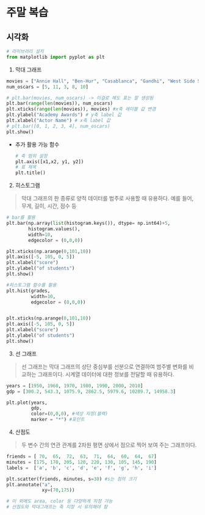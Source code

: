 # 주말 복습
## 시각화

```python
# 라이브러리 설치
from matplotlib import pyplot as plt
```

1. 막대 그래프

```python
movies = ["Annie Hall", "Ben-Hur", "Casablanca", "Gandhi", "West Side Story"]
num_oscars = [5, 11, 3, 8, 10]

# plt.bar(movies, num_oscars) -> 이걸로 해도 표는 잘 생성됨
plt.bar(range(len(movies)), num_oscars)
plt.xticks(range(len(movies)), movies) #x축 레이블 값 변경
plt.ylabel("Academy Awards") # y축 label 값 
plt.xlabel("Actor Name") # x축 label 값 
# plt.bar([0, 1, 2, 3, 4], num_oscars)
plt.show()
```
- 추가 활용 가능 함수
  ```python
  # 축 범위 설정
  plt.axis([x1,x2, y1, y2])
  # 표 제목
  plt.title()
  ```

2. 히스토그램
> 막대 그래프의 한 종류로 양적 데이터를 범주로 사용할 때 유용하다. 예를 들어, 무게, 길이, 시간, 점수 등

```python
# bar를 활용
plt.bar(np.array(list(histogram.keys()), dtype= np.int64)+5,
        histogram.values(),
        width=10,
        edgecolor = (0,0,0))

plt.xticks(np.arange(0,101,10))
plt.axis([-5, 105, 0, 5])
plt.xlabel("score")
plt.ylabel("of students")
plt.show()

#히스토그램 함수를 활용
plt.hist(grades,
         width=10,
         edgecolor = (0,0,0))


plt.xticks(np.arange(0,101,10))
plt.axis([-5, 105, 0, 5])
plt.xlabel("score")
plt.ylabel("of students")
plt.show()
```

3. 선 그래프
> 선 그래프는 막대 그래프의 상단 중심부를 선분으로 연결하여 범주별 변화를 비교하는 그래프이다. 시계열 데이터에 대한 정보를 전달할 
때 유용하다.

```python
years = [1950, 1960, 1970, 1980, 1990, 2000, 2010]
gdp = [300.2, 543.3, 1075.9, 2862.5, 5979.6, 10289.7, 14958.3]

plt.plot(years, 
         gdp,
         color=(0,0,0), #색상 지정(블랙)
         marker = "*") #포인트
```

4. 산점도
> 두 변수 간의 연관 관계를 2차원 평면 상에서 점으로 찍어 보여 주는 그래프이다.

```python
friends = [ 70,  65,  72,  63,  71,  64,  60,  64,  67]
minutes = [175, 170, 205, 120, 220, 130, 105, 145, 190]
labels =  ['a', 'b', 'c', 'd', 'e', 'f', 'g', 'h', 'i']

plt.scatter(friends, minutes, s=30) #s는 점의 크기
plt.annotate("a", 
             xy=(70,175))

# 이 외에도 area, color 등 다양하게 지정 가능
# 산점도와 막대그래프는 축 지정 시 유의해야 함